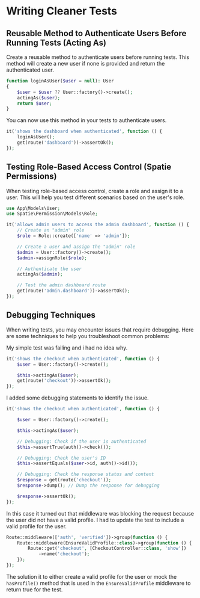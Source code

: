 # Writing Cleaner Tests 

## Reusable Method to Authenticate Users Before Running Tests (Acting As)

Create a reusable method to authenticate users before running tests. This method will
create a new user if none is provided and return the authenticated user.

```php +torchlight-php
function loginAsUser($user = null): User
{
    $user = $user ?? User::factory()->create();
    actingAs($user);
    return $user;
}
```

You can now use this method in your tests to authenticate users.

```php +torchlight-php
it('shows the dashboard when authenticated', function () {
    loginAsUser();
    get(route('dashboard'))->assertOk();
});
```

## Testing Role-Based Access Control (Spatie Permissions)

When testing role-based access control, create a role and assign it to a user. This will
help you test different scenarios based on the user's role.

```php +torchlight-php
use App\Models\User;
use Spatie\Permission\Models\Role;

it('allows admin users to access the admin dashboard', function () {
    // Create an "admin" role
    $role = Role::create(['name' => 'admin']);

    // Create a user and assign the "admin" role
    $admin = User::factory()->create();
    $admin->assignRole($role);

    // Authenticate the user
    actingAs($admin);

    // Test the admin dashboard route
    get(route('admin.dashboard'))->assertOk();
});
```



## Debugging Techniques

When writing tests, you may encounter issues that require debugging. Here are some techniques to help you troubleshoot common problems:

My simple test was failing and i had no idea why.

```php +torchlight-php
it('shows the checkout when authenticated', function () {
    $user = User::factory()->create();

    $this->actingAs($user);
    get(route('checkout'))->assertOk();
});
```

I added some debugging statements to identify the issue.

```php +torchlight-php
it('shows the checkout when authenticated', function () {

    $user = User::factory()->create();

    $this->actingAs($user);

    // Debugging: Check if the user is authenticated
    $this->assertTrue(auth()->check());

    // Debugging: Check the user's ID
    $this->assertEquals($user->id, auth()->id());

    // Debugging: Check the response status and content
    $response = get(route('checkout'));
    $response->dump(); // Dump the response for debugging

    $response->assertOk();
});
```

In this case it turned out that middleware was blocking the request because the user did
not have a valid profile. I had to update the test to include a valid profile for the
user.

```php +torchlight-php
Route::middleware(['auth', 'verified'])->group(function () {
    Route::middleware(EnsureValidProfile::class)->group(function () {
        Route::get('checkout', [CheckoutController::class, 'show'])
            ->name('checkout');
    });
});
```

The solution it to either create a valid profile for the user or mock the `hasProfile()`
method that is used in the `EnsureValidProfile` middleware to return true for the test.